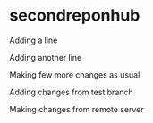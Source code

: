 # secondreponhub


Adding a line

Adding another line



Making few more changes as usual

Adding changes from test branch


Making changes from remote server
